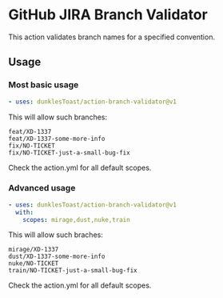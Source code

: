 # GitHub JIRA Branch Validator

This action validates branch names for a specified convention.

## Usage

### Most basic usage

```yml
- uses: dunklesToast/action-branch-validator@v1
```

This will allow such branches:

```
feat/XD-1337
feat/XD-1337-some-more-info
fix/NO-TICKET
fix/NO-TICKET-just-a-small-bug-fix
```

Check the action.yml for all default scopes.

### Advanced usage

```yml
- uses: dunklesToast/action-branch-validator@v1
  with:
    scopes: mirage,dust,nuke,train
```

This will allow such braches:

```
mirage/XD-1337
dust/XD-1337-some-more-info
nuke/NO-TICKET
train/NO-TICKET-just-a-small-bug-fix
```

Check the action.yml for all default scopes.
